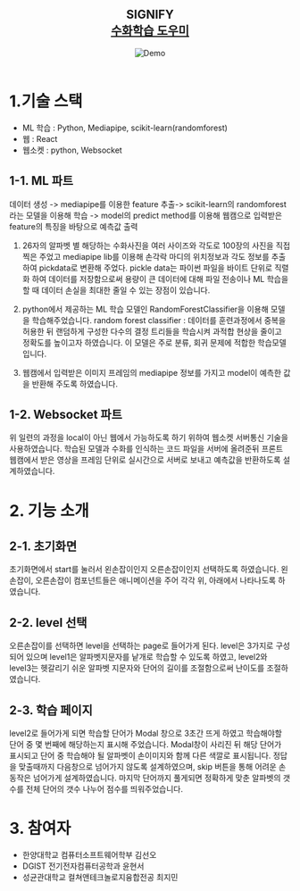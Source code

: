 <h2 align="center">
  SIGNIFY<br/>
  <a href="https://soumyajit.vercel.app/" target="_blank">수화학습 도우미</a>
</h2>
<div align="center">
  <img alt="Demo" src="./Images/readme-img1.png" />
</div>

<br/>


# 1.기술 스택
- ML 학습 : Python, Mediapipe, scikit-learn(randomforest)
- 웹 : React
- 웹소켓 : python, Websocket


## 1-1. ML 파트
데이터 생성 -> mediapipe를 이용한 feature 추출-> scikit-learn의 randomforest라는 모델을 이용해 학습 ->  model의 predict method를 이용해 웹캠으로 입력받은 feature의 특징을 바탕으로 예측값 출력

1. 26자의 알파벳 별 해당하는 수화사진을 여러 사이즈와 각도로 100장의 사진을 직접 찍은 주었고 mediapipe lib를 이용해 손각락 마디의 위치정보과 각도 정보를 추출하여 pickdata로 변환해 주었다. pickle data는 파이썬 파일을 바이트 단위로 직렬화 하여 데이터를 저장함으로써 용량이 큰 데이터에 대해 파일 전송이나 ML 학습을 할 때 데이터 손실을 최대한 줄일 수 있는 장점이 있습니다.

2. python에서 제공하는 ML 학습 모델인 RandomForestClassifier을 이용해 모델을 학습해주었습니다.
random forest classifier : 데이터를 훈련과정에서 중복을 허용한 뒤 랜덤하게 구성한 다수의 결정 트리들을 학습시켜 과적합 현상을 줄이고 정확도를 높이고자 하였습니다. 이 모델은 주로 분류, 회귀 문제에 적합한 학습모델입니다.
3. 웹캠에서 입력받은 이미지 프레임의 mediapipe 정보를 가지고 model이 예측한 값을 반환해 주도록 하였습니다. 


## 1-2. Websocket 파트
위 일련의 과정을 local이 아닌 웹에서 가능하도록 하기 위하여 웹소켓 서버통신 기술을 사용하였습니다. 학습된 모델과 수화를 인식하는 코드 파일을 서버에 올려준뒤 프론트 웹캠에서 받은 영상을 프레임 단위로 실시간으로 서버로 보내고 예측값을 반환하도록 설계하였습니다.

# 2. 기능 소개
## 2-1. 초기화면
초기화면에서 start를 눌러서 왼손잡이인지 오른손잡이인지 선택하도록 하였습니다. 왼손잡이, 오른손잡이 컴포넌트들은 애니메이션을 주어 각각 위, 아래에서 나타나도록 하였습니다.

## 2-2. level 선택
오른손잡이를 선택하면 level을 선택하는 page로 들어가게 된다. level은 3가지로 구성되어 있으며 level1은 알파벳지문자를 낱개로 학습할 수 있도록 하였고, level2와 level3는 헷갈리기 쉬운 알파벳 지문자와 단어의 길이를 조절함으로써 난이도를 조절하였습니다.

## 2-3. 학습 페이지
level2로 들어가게 되면 학습할 단어가 Modal 창으로 3초간 뜨게 하였고 학습해야할 단어 중 몇 번째에 해당하는지 표시해 주었습니다. Modal창이 사리진 뒤 해당 단어가 표시되고 단어 중 학습해야 될 알파벳이 손이미지와 함께 다른 색깔로 표시됩니다. 정답을 맞출때까지 다음창으로 넘어가지 않도록 설계하였으며, skip 버튼을 통해 어려운 손동작은 넘어가게 설계하였습니다. 마지막 단어까지 풀게되면 정확하게 맞춘 알파벳의 갯수를 전체 단어의 갯수 나누어 점수를 띄워주었습니다.


# 3. 참여자
- 한양대학교 컴퓨터소프트웨어학부 김선오
- DGIST 전기전자컴퓨터공학과 윤현서
- 성균관대학교 컬쳐앤테크놀로지융합전공 최지민
